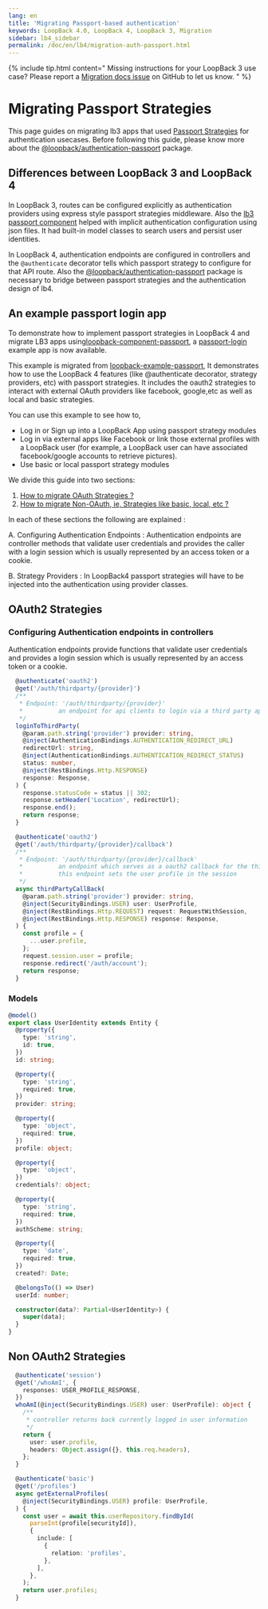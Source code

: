 ```yaml
---
lang: en
title: 'Migrating Passport-based authentication'
keywords: LoopBack 4.0, LoopBack 4, LoopBack 3, Migration
sidebar: lb4_sidebar
permalink: /doc/en/lb4/migration-auth-passport.html
---
```


{% include tip.html content="
Missing instructions for your LoopBack 3 use case? Please report a [Migration docs issue](https://github.com/strongloop/loopback-next/issues/new?labels=question,Migration,Docs&template=Migration_docs.md) on GitHub to let us know.
" %}

# Migrating Passport Strategies 

This page guides on migrating lb3 apps that used [Passport Strategies](http://www.passportjs.org/) for authentication usecases. Before following this guide, please know more about the [@loopback/authentication-passport](https://loopback.io/doc/en/lb4/Authentication-passport.html) package.


## Differences between LoopBack 3 and LoopBack 4

In LoopBack 3, routes can be configured explicitly as authentication providers using express style passport strategies middleware. Also the [lb3 passport component](https://github.com/strongloop/loopback-component-passport) helped with implicit
authentication configuration using json files. It had built-in model classes to search users and persist user identities.

In LoopBack 4, authentication endpoints are configured in controllers and the `@authenticate` decorator tells which passport
strategy to configure for that API route. Also the [@loopback/authentication-passport](https://loopback.io/doc/en/lb4/Authentication-passport.html) package is necessary to bridge between passport strategies and the authentication design of lb4.

## An example passport login app

To demonstrate how to implement passport strategies in LoopBack 4 and migrate LB3 apps using[loopback-component-passport](https://github.com/strongloop/loopback-component-passport), a [passport-login](https://github.com/strongloop/loopback-next/tree/master/examples/passport-login) example app is now available.

This example is migrated from
[loopback-example-passport](https://github.com/strongloop/loopback-example-passport),
It demonstrates how to use the LoopBack 4 features (like @authenticate decorator, strategy providers, etc) with passport strategies. It includes the oauth2 strategies to interact with external OAuth providers like facebook, google,etc as well as local and basic strategies.

You can use this example to see how to,

- Log in or Sign up into a LoopBack App using passport strategy modules
- Log in via external apps like Facebook or link those external profiles with a LoopBack user (for example, a LoopBack user can have associated facebook/google accounts to retrieve pictures).
- Use basic or local passport strategy modules

We divide this guide into two sections: 
  1. [How to migrate OAuth Strategies ?](#OAuth2-Strategies)
  2. [How to migrate Non-OAuth, ie, Strategies like basic, local, etc ?](#Non-OAuth2-Strategies)

In each of these sections the following are explained :

A. Configuring Authentication Endpoints :
    Authentication endpoints are controller methods that validate user credentials and provides the caller with a login session which is usually represented by an access token or a cookie.

B. Strategy Providers :
     In LoopBack4 passport strategies will have to be injected into the authentication using provider classes. 

## OAuth2 Strategies

### Configuring Authentication endpoints in controllers

Authentication endpoints provide functions that validate user credentials and provides a login session which is usually represented by an access token or a cookie.

```ts
  @authenticate('oauth2')
  @get('/auth/thirdparty/{provider}')
  /**
   * Endpoint: '/auth/thirdparty/{provider}'
   *          an endpoint for api clients to login via a third party app, redirects to third party app
   */
  loginToThirdParty(
    @param.path.string('provider') provider: string,
    @inject(AuthenticationBindings.AUTHENTICATION_REDIRECT_URL)
    redirectUrl: string,
    @inject(AuthenticationBindings.AUTHENTICATION_REDIRECT_STATUS)
    status: number,
    @inject(RestBindings.Http.RESPONSE)
    response: Response,
  ) {
    response.statusCode = status || 302;
    response.setHeader('Location', redirectUrl);
    response.end();
    return response;
  }

  @authenticate('oauth2')
  @get('/auth/thirdparty/{provider}/callback')
  /**
   * Endpoint: '/auth/thirdparty/{provider}/callback'
   *          an endpoint which serves as a oauth2 callback for the thirdparty app
   *          this endpoint sets the user profile in the session
   */
  async thirdPartyCallBack(
    @param.path.string('provider') provider: string,
    @inject(SecurityBindings.USER) user: UserProfile,
    @inject(RestBindings.Http.REQUEST) request: RequestWithSession,
    @inject(RestBindings.Http.RESPONSE) response: Response,
  ) {
    const profile = {
      ...user.profile,
    };
    request.session.user = profile;
    response.redirect('/auth/account');
    return response;
  }
```

### Models

```ts
@model()
export class UserIdentity extends Entity {
  @property({
    type: 'string',
    id: true,
  })
  id: string;

  @property({
    type: 'string',
    required: true,
  })
  provider: string;

  @property({
    type: 'object',
    required: true,
  })
  profile: object;

  @property({
    type: 'object',
  })
  credentials?: object;

  @property({
    type: 'string',
    required: true,
  })
  authScheme: string;

  @property({
    type: 'date',
    required: true,
  })
  created?: Date;

  @belongsTo(() => User)
  userId: number;

  constructor(data?: Partial<UserIdentity>) {
    super(data);
  }
}
```


## Non OAuth2 Strategies

```ts
  @authenticate('session')
  @get('/whoAmI', {
    responses: USER_PROFILE_RESPONSE,
  })
  whoAmI(@inject(SecurityBindings.USER) user: UserProfile): object {
    /**
     * controller returns back currently logged in user information
     */
    return {
      user: user.profile,
      headers: Object.assign({}, this.req.headers),
    };
  }
```

```ts
  @authenticate('basic')
  @get('/profiles')
  async getExternalProfiles(
    @inject(SecurityBindings.USER) profile: UserProfile,
  ) {
    const user = await this.userRepository.findById(
      parseInt(profile[securityId]),
      {
        include: [
          {
            relation: 'profiles',
          },
        ],
      },
    );
    return user.profiles;
  }
```
